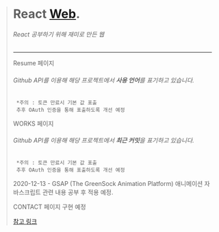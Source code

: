 > React [Web](https://raemerrr.netlify.app/).
> ========================
> ###### React 공부하기 위해 재미로 만든 웹
> * * *
>  Resume 페이지
> ###### Github API를 이용해 해당 프로젝트에서 **사용 언어**를 표기하고 있습니다.
>   
>      *주의 : 토큰 만료시 기본 값 표출
>      추후 OAuth 인증을 통해 표출하도록 개선 예정
>      
> WORKS 페이지
> ###### Github API를 이용해 해당 프로젝트에서 **최근 커밋**을 표기하고 있습니다.   
>      *주의 : 토큰 만료시 기본 값 표출
>      추후 OAuth 인증을 통해 표출하도록 개선 예정
> 
> 2020-12-13 - GSAP (The GreenSock Animation Platform) 애니메이션 자바스크립트 관련 내용 공부 후 적용 예정.
> 
> CONTACT 페이지 구현 예정
> 
> [참고 링크](https://nordicgiant2.github.io/react-nice-resume-page/#home)
